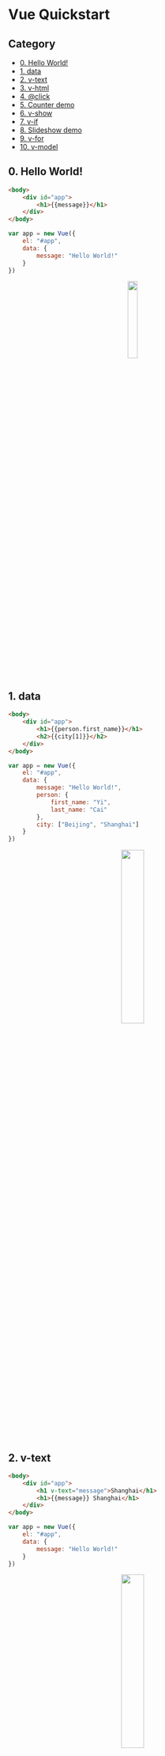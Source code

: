 # Vue Quickstart

## Category
* [0. Hello World!](#0-hello-world-)
* [1. data](#1-data)
* [2. v-text](#2-v-text)
* [3. v-html](#3-v-html)
* [4. @click](#4--click)
* [5. Counter demo](#5-counter-demo)
* [6. v-show](#6-v-show)
* [7. v-if](#7-v-if)
* [8. Slideshow demo](#8-slideshow-demo)
* [9. v-for](#9-v-for)
* [10. v-model](#10-v-model)




## 0. Hello World!

```html
<body>
    <div id="app">
        <h1>{{message}}</h1>
    </div>
</body>
```

```javascript
var app = new Vue({
    el: "#app",
    data: {
        message: "Hello World!"
    }
})
```

<div align="center"> <img src="image-20200609185506612.png" width="20%"/> </div><br>



## 1. data

```html
<body>
    <div id="app">
        <h1>{{person.first_name}}</h1>
        <h2>{{city[1]}}</h2>
    </div>
</body>
```

```javascript
var app = new Vue({
    el: "#app",
    data: {
        message: "Hello World!",
        person: {
            first_name: "Yi",
            last_name: "Cai"
        },
        city: ["Beijing", "Shanghai"]
    }
})
```

<div align="center"> <img src="image-20200609195323383.png" width="30%"/> </div><br>

## 2. v-text

```html
<body>
    <div id="app">
        <h1 v-text="message">Shanghai</h1>
        <h1>{{message}} Shanghai</h1>
    </div>
</body>
```

```javascript
var app = new Vue({
    el: "#app",
    data: {
        message: "Hello World!"
    }
})
```
<div align="center"> <img src="image-20200609195957329.png" width="30%"/> </div><br>

**:bulb:Hint**

与插值表达式的区别：`v-text` 不能插入，`{{}}` 可以



## 3. v-html

```html
<body>
    <div id="app">
        <p v-text="message"></p>
        <p v-html="message"></p>
        <p>{{message}}</p>
    </div>
</body>
```

```javascript
var app = new Vue({
    el: "#app",
    data: {
        message: "<h1>Hello World</h1>"
    }
})
```

<div align="center"> <img src="image-20200609200655326.png" width="30%"/> </div><br>

## 4. @click

`vue` 通过数据来改变 `dom` 属性

```html
<body>
    <div id="app">
        <h1>{{ num }}</h1>
        <button @click="plus_one">Click me</button>
    </div>
</body>
```

```javascript
var app = new Vue({
    el: "#app",
    data: {
        num: 1,
    },
    methods: {
        plus_one: function () {
            this.num++
        }
    }
})
```



## 5. Counter demo

实现一个简单的 `counter` ，其中下界是 0，上界是 10

```html
<body>
    <div id="app">
        <button @click="minus">minus</button>
        <input type="text" v-model="num">
        <button @click="plus">plus</button>
    </div>
</body>
```

注意，操作 `data` 要使用 `this` 

```javascript
var app = new Vue({
    el: "#app",
    data: {
        num: 2,
    },
    methods: {
        plus: function () {
            if (this.num < 10) {
                this.num++;
            } else {
                alert("Plus failed!");
            }
        },
        minus: function () {
            if (this.num > 0) {
                this.num--
            } else {
                alert("Minus failed")
            }
        }
    }
})
```
<div align="center"> <img src="image-20200609203733149.png" width="40%"/> </div><br>





## 6. v-show

```html
<body>
    <div id="app">
        <button @click="changeToFalse">CHANGE</button>
        <h1 v-show="flag">Can u see me</h1>
    </div>
</body>
```

```javascript
var app = new Vue({
    el: "#app",
    data: {
        num: 2,
        flag: true,
    },
    methods: {
        changeToFalse: function () {
            this.flag = !this.flag
        }
    }
})
```


<div align="center"> <img src="image-20200609214149452.png" width="30%"/> </div><br>



## 7. v-if

与 `v-show` 类似

## 8. Slideshow demo

```html
<body>
    <div id="app">
        <img :src="images[index]"><br>
        <button @click="left" v-show="index > 0">LEFT</button>
        <button @click="right" v-show="index < images.length - 1">RIGHT</button>
    </div>
</body>
```

```javascript
var app = new Vue({
    el: "#app",
    data: {
        index: 1,
        images: [
            "./img/1.jpg",
            "./img/2.jpg",
            "./img/3.jpg"
        ],
    },
    methods: {
        left: function () {
            this.index--;
        },
        right: function () {
            this.index++;
        }
    }
})
```



<div align="center"> <img src="image-20200609223716790.png" width="50%"/> </div><br>

<div align="center"> <img src="image-20200609223725512.png" width="50%"/> </div><br>

<div align="center"> <img src="image-20200609223734850.png" width="50%"/> </div><br>

在 `v-show` 里面写 `js` 逻辑十分便捷！

## 9. v-for

```html
<body>
    <div id="app">
        <ul>
            <li v-for="car in cars">{{car}}</li>
        </ul>
    </div>
</body>
```

```javascript
var app = new Vue({
    el: "#app",
    data: {
        nums: [1, 2, 3, 4],
        cars: [
            "Bentley",
            "Lamborghini",
            "Benz",
            "BMW",
        ]
    },
    methods: {
    }
})
```

<div align="center"> <img src="image-20200609230242967.png" width="40%"/> </div><br>

## 10. v-model

```html
<body>
    <div id="app">
      <input type="text" v-model="message">
      <h2>{{message}}</h2>
    </div>
</body>
```

```javascript
var app = new Vue({
    el: "#app",
    data: {
        message: "Hello"
    },
    methods: {
    }
})
```

<div align="center"> <img src="image-20200609230625074.png" width="30%"/> </div><br>









